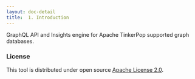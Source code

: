 ```yaml
---
layout: doc-detail
title:  1. Introduction
---
```



GraphQL API and Insights engine for Apache TinkerPop supported graph databases.



 
 
###  License

This tool is distributed under open source 
[Apache License 2.0](https://github.com/invanalabs/invana-engine/blob/master/LICENSE). 




